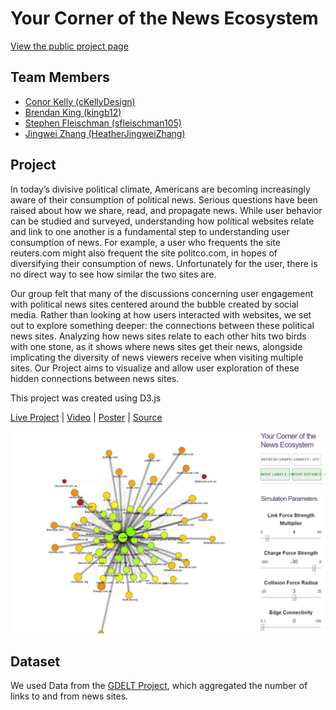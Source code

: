 Your Corner of the News Ecosystem
===============
[View the public project page](https://cse442-17s.github.io/Your-Corner-of-the-News-Ecosystem/final/)

## Team Members

- [Conor Kelly (cKellyDesign)](https://github.com/cKellyDesign)
- [Brendan King (kingb12)](https://github.com/kingb12)
- [Stephen Fleischman (sfleischman105)](https://github.com/sfleischman105)
- [Jingwei Zhang (HeatherJingweiZhang)](https://github.com/HeatherJingweiZhang)

## Project

In today’s divisive political climate, Americans are becoming increasingly aware of their consumption of political news. Serious questions have been raised about how we share, read, and propagate news. While user behavior can be studied and surveyed, understanding how political websites relate and link to one another is a fundamental step to understanding user consumption of news. For example, a user who frequents the site reuters.com might also frequent the site politco.com, in hopes of diversifying their consumption of news. Unfortunately for the user, there is no direct way to see how similar the two sites are.

Our group felt that many of the discussions concerning user engagement with political news sites centered around the bubble created by social media. Rather than looking at how users interacted with websites, we set out to explore something deeper: the connections between these political news sites. Analyzing how news sites relate to each other hits two birds with one stone, as it shows where news sites get their news, alongside implicating the diversity of news viewers receive when visiting multiple sites. Our Project aims to visualize and allow user exploration of these hidden connections between news sites.

This project was created using D3.js

[Live Project](https://cse442-17s.github.io/Your-Corner-of-the-News-Ecosystem/) |
[Video](https://vimeo.com/219804031) |
[Poster](./poster.pdf) |
[Source](https://github.com/CSE442-17S/Your-Corner-of-the-News-Ecosystem/)

![alt text](/docs/media/readme_pic.png?raw=true)

## Dataset

We used Data from the [GDELT Project](http://gdeltproject.org/), which aggregated the number of links to and from news sites. 

